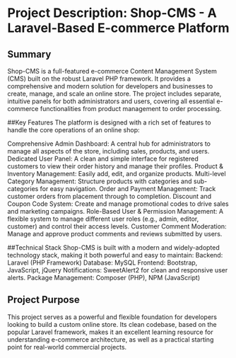# Project Description: Shop-CMS - A Laravel-Based E-commerce Platform
## Summary
Shop-CMS is a full-featured e-commerce Content Management System (CMS) built on the robust Laravel PHP framework. It provides a comprehensive and modern solution for developers and businesses to create, manage, and scale an online store. The project includes separate, intuitive panels for both administrators and users, covering all essential e-commerce functionalities from product management to order processing.

##Key Features
The platform is designed with a rich set of features to handle the core operations of an online shop:

Comprehensive Admin Dashboard: A central hub for administrators to manage all aspects of the store, including sales, products, and users.
Dedicated User Panel: A clean and simple interface for registered customers to view their order history and manage their profiles.
Product & Inventory Management: Easily add, edit, and organize products.
Multi-level Category Management: Structure products with categories and sub-categories for easy navigation.
Order and Payment Management: Track customer orders from placement through to completion.
Discount and Coupon Code System: Create and manage promotional codes to drive sales and marketing campaigns.
Role-Based User & Permission Management: A flexible system to manage different user roles (e.g., admin, editor, customer) and control their access levels.
Customer Comment Moderation: Manage and approve product comments and reviews submitted by users.

##Technical Stack
Shop-CMS is built with a modern and widely-adopted technology stack, making it both powerful and easy to maintain:
Backend: Laravel (PHP Framework)
Database: MySQL
Frontend: Bootstrap, JavaScript, jQuery
Notifications: SweetAlert2 for clean and responsive user alerts.
Package Management: Composer (PHP), NPM (JavaScript)

## Project Purpose
This project serves as a powerful and flexible foundation for developers looking to build a custom online store. Its clean codebase, based on the popular Laravel framework, makes it an excellent learning resource for understanding e-commerce architecture, as well as a practical starting point for real-world commercial projects.

